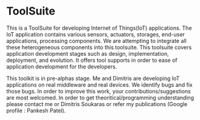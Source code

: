 ToolSuite
=========

This is a ToolSuite  for developing Internet of Things(IoT) applications. The IoT application contains various sensors, 
actuators, storages, end-user applications, processing components. We are attempting to integrate all these heterogeneous
components into this toolsuite. This toolsuite covers application development stages such as design, implementation,
deployment, and evolution. It offers tool supports in order to ease of application development for the developers.


This toolkit is in pre-alphas stage. Me and Dimitris are developing IoT applications on real middleware and real 
devices. We identify bugs and fix those bugs. In order to improve this work, your contributions/suggestions are 
most welcomed. In order to get theoritical/programming understanding please contact me or Dimitris Soukaras 
or refer my publications (Google profile : Pankesh Patel).



